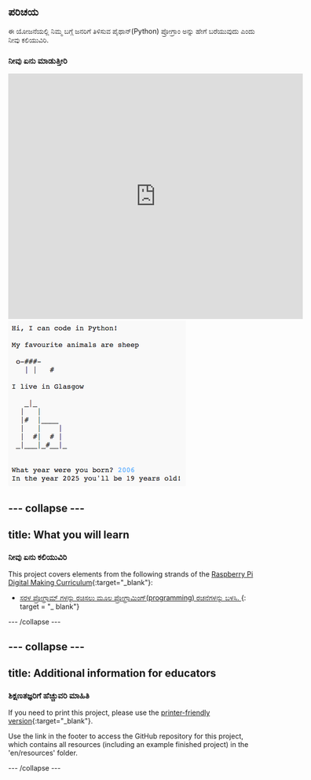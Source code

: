 ## ಪರಿಚಯ

ಈ ಯೋಜನೆಯಲ್ಲಿ ನಿಮ್ಮ ಬಗ್ಗೆ ಜನರಿಗೆ ತಿಳಿಸುವ ಪೈಥಾನ್(Python) ಪ್ರೋಗ್ರಾಂ ಅನ್ನು ಹೇಗೆ ಬರೆಯುವುದು ಎಂದು ನೀವು ಕಲಿಯುವಿರಿ.

### ನೀವು ಏನು ಮಾಡುತ್ತೀರಿ

<div class="trinket">
  <iframe src="https://trinket.io/embed/python/a1f663ae0d?outputOnly=true&start=result" width="600" height="500" frameborder="0" marginwidth="0" marginheight="0" allowfullscreen>
  </iframe>
  <img src="images/me-final.png">
</div>

## \--- collapse \---

## title: What you will learn

### ನೀವು ಏನು ಕಲಿಯುವಿರಿ

This project covers elements from the following strands of the [Raspberry Pi Digital Making Curriculum](https://rpf.io/curriculum){:target="_blank"}:

+ [ ಸರಳ ಪ್ರೋಗ್ರಾಮ್ ಗಳನ್ನು ರಚಿಸಲು ಮೂಲ ಪ್ರೋಗ್ರಾಮಿಂಗ್(programming) ರಚನೆಗಳನ್ನು ಬಳಸಿ. ](https://www.raspberrypi.org/curriculum/programming/creator) {: target = "_ blank"}

\--- /collapse \---

## \--- collapse \---

## title: Additional information for educators

### ಶಿಕ್ಷಣತಜ್ಞರಿಗೆ ಹೆಚ್ಚುವರಿ ಮಾಹಿತಿ

If you need to print this project, please use the [printer-friendly version](https://projects.raspberrypi.org/en/projects/about-me/print){:target="_blank"}.

Use the link in the footer to access the GitHub repository for this project, which contains all resources (including an example finished project) in the 'en/resources' folder.

\--- /collapse \---